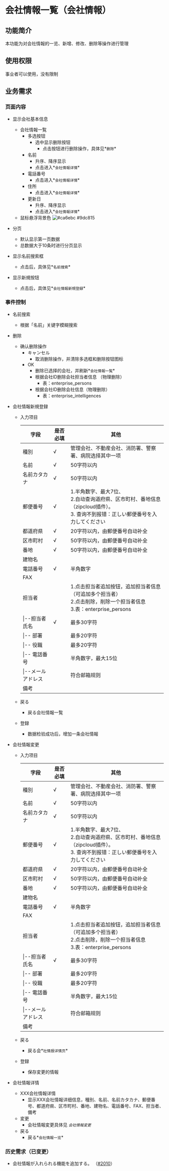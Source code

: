 # 会社情報一覧（会社情報）

## 功能简介

本功能为对会社情報的一览、新增、修改、删除等操作进行管理

## 使用权限

事业者可以使用，没有限制


## 业务需求


### 页面内容

- 显示会社基本信息
  - 会社情報一覧
    - 多选按钮
      - 选中显示删除按钮
        - 点击按钮进行删除操作，具体见*`删除`*
    - 名前
      - 升序、降序显示
      - 点击进入*`会社情報详情`*
    - 電話番号
      - 点击进入*`会社情報详情`*
    - 住所
      - 点击进入*`会社情報详情`*
    - 更新日
      - 升序、降序显示
      - 点击进入*`会社情報详情`*
  - 鼠标悬浮背景色 ![#ca6ebc](https://via.placeholder.com/15/9dc815/000000?text=+) \#9dc815
- 分页
  - 默认显示第一页数据
  - 总数据大于10条时进行分页显示

- 显示名前搜索框
  - 点击后，具体见*`名前搜索`*
- 显示新規按钮
  - 点击后，具体见*`会社情報新規登録`*

### 事件控制

- 名前搜索

  - 根据「名前」关键字模糊搜索

- 删除

  - 确认删除操作
    - キャンセル
      - 取消删除操作，并清除多选框和删除按钮图标
    - OK
      - 删除已选择的会社，并刷新*`会社情報一覧`*
      - 根据会社ID删除会社担当者信息 （物理删除）
        - 表：enterprise_persons
      - 根据会社ID删除会社信息（物理删除）
        - 表：enterprise_intelligences

- 会社情報新規登録

  - 入力项目

    | 字段               | 是否必填 | 其他                                                         |
    | ------------------ | -------- | ------------------------------------------------------------ |
    | 種別               | √        | 管理会社、不動産会社、消防署、警察署、病院选择其中一项       |
    | 名前               | √        | 50字符以内                                                   |
    | 名前カタカナ       | √        | 50字符以内                                                   |
    | 郵便番号           | √        | 1.半角数字、最大7位、<br />2.自动查询道府県、区市町村、番地信息（zipcloud插件）。  <br /> 3. 查询不到报错：正しい郵便番号を入力してください |
    | 都道府県           | √        | 20字符以内，由郵便番号自动补全                               |
    | 区市町村           | √        | 50字符以内，由郵便番号自动补全                               |
    | 番地               | √        | 50字符以内，由郵便番号自动补全                               |
    | 建物名             |          |                                                              |
    | 電話番号           | √        | 半角数字                                                     |
    | FAX                |          |                                                              |
    | 担当者             |          | 1.点击担当者追加按钮，追加担当者信息（可追加多个担当者）<br />2.点击削除，削除一个担当者信息<br />3.表：enterprise_persons |
    | \|--担当者氏名     | √        | 最多30字符                                                   |
    | \|-- 部署          |          | 最多20字符                                                   |
    | \|-- 役職          |          | 最多20字符                                                   |
    | \|-- 電話番号      |          | 半角数字，最大15位                                           |
    | \|--メールアドレス |          | 符合邮箱规则                                                 |
    | 備考               |          |                                                              |

  - 戻る

    - 戻る会社情報一覧

  - 登録

    - 数据检验成功后，增加一条会社情報

- 会社情報変更

  - 入力项目

    | 字段               | 是否必填 | 其他                                                         |
    | ------------------ | -------- | ------------------------------------------------------------ |
    | 種別               | √        | 管理会社、不動産会社、消防署、警察署、病院选择其中一项       |
    | 名前               | √        | 50字符以内                                                   |
    | 名前カタカナ       | √        | 50字符以内                                                   |
    | 郵便番号           | √        | 1.半角数字、最大7位、<br />2.自动查询道府県、区市町村、番地信息（zipcloud插件）。  <br /> 3. 查询不到报错：正しい郵便番号を入力してください |
    | 都道府県           | √        | 20字符以内，由郵便番号自动补全                               |
    | 区市町村           | √        | 50字符以内，由郵便番号自动补全                               |
    | 番地               | √        | 50字符以内，由郵便番号自动补全                               |
    | 建物名             |          |                                                              |
    | 電話番号           | √        | 半角数字                                                     |
    | FAX                |          |                                                              |
    | 担当者             |          | 1.点击担当者追加按钮，追加担当者信息（可追加多个担当者）<br />2.点击削除，削除一个担当者信息<br />3.表：enterprise_persons |
    | \|--担当者氏名     | √        | 最多30字符                                                   |
    | \|-- 部署          |          | 最多20字符                                                   |
    | \|-- 役職          |          | 最多20字符                                                   |
    | \|-- 電話番号      |          | 半角数字，最大15位                                           |
    | \|--メールアドレス |          | 符合邮箱规则                                                 |
    | 備考               |          |                                                              |

  - 戻る

    - 戻る会*`社情报详情页`*

  - 登録

    - 保存変更的情報

- 会社情報详情

  - XXX会社情報详情
    - 显示XXX会社情報详细信息，種別、名前、名前カタカナ、郵便番号、都道府県、区市町村、番地、建物名、電話番号、FAX、担当者、備考
  - 変更
    - 会社情報変更具体见 *`会社情報変更`*
  - 戻る
    - 戻る*`会社情報一览`*

### 历史需求（已变更）

- 会社情報が入れられる機能を追加する。 （[#2010](https://websrv.technocrea.jp/redmine/issues/2010)）



